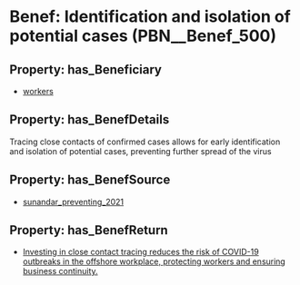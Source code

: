 # Benef: __Identification and isolation of potential cases__ (PBN__Benef_500)

## Property: has_Beneficiary

* [workers](../Stakeholder/PBN__Stakeholder_128)

## Property: has_BenefDetails

Tracing close contacts of confirmed cases allows for early identification and isolation of potential cases, preventing further spread of the virus

## Property: has_BenefSource

* [sunandar_preventing_2021](../Article/PBN__Article_102)

## Property: has_BenefReturn

* [Investing in close contact tracing reduces the risk of COVID-19 outbreaks in the offshore workplace, protecting workers and ensuring business continuity.](../BenefReturn/PBN__BenefReturn_544)

